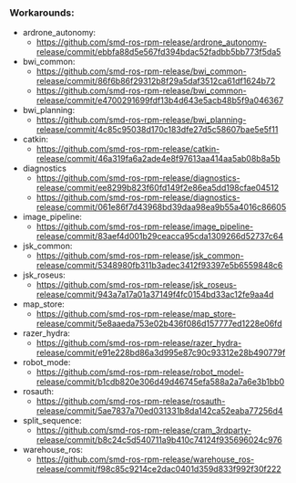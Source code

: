 ### Workarounds:
- ardrone_autonomy:
  - https://github.com/smd-ros-rpm-release/ardrone_autonomy-release/commit/ebbfa88d5e567fd394bdac52fadbb5bb773f5da5
- bwi_common:
  - https://github.com/smd-ros-rpm-release/bwi_common-release/commit/86f6b86f29312b8f29a5daf3512ca61df1624b72
  - https://github.com/smd-ros-rpm-release/bwi_common-release/commit/e4700291699fdf13b4d643e5acb48b5f9a046367
- bwi_planning:
  - https://github.com/smd-ros-rpm-release/bwi_planning-release/commit/4c85c95038d170c183dfe27d5c58607bae5e5f11
- catkin:
  - https://github.com/smd-ros-rpm-release/catkin-release/commit/46a319fa6a2ade4e8f97613aa414aa5ab08b8a5b
- diagnostics
  - https://github.com/smd-ros-rpm-release/diagnostics-release/commit/ee8299b823f60fd149f2e86ea5dd198cfae04512
  - https://github.com/smd-ros-rpm-release/diagnostics-release/commit/061e86f7d43968bd39daa98ea9b55a4016c86605
- image_pipeline:
  - https://github.com/smd-ros-rpm-release/image_pipeline-release/commit/83aef4d001b29ceacca95cda1309266d52737c64
- jsk_common:
  - https://github.com/smd-ros-rpm-release/jsk_common-release/commit/5348980fb311b3adec3412f93397e5b6559848c6
- jsk_roseus:
  - https://github.com/smd-ros-rpm-release/jsk_roseus-release/commit/943a7a17a01a37149f4fc0154bd33ac12fe9aa4d
- map_store:
  - https://github.com/smd-ros-rpm-release/map_store-release/commit/5e8aaeda753e02b436f086d157777ed1228e06fd
- razer_hydra:
  - https://github.com/smd-ros-rpm-release/razer_hydra-release/commit/e91e228bd86a3d995e87c90c93312e28b490779f
- robot_mode:
  - https://github.com/smd-ros-rpm-release/robot_model-release/commit/b1cdb820e306d49d46745efa588a2a7a6e3b1bb0
- rosauth:
  - https://github.com/smd-ros-rpm-release/rosauth-release/commit/5ae7837a70ed031331b8da142ca52eaba77256d4
- split_sequence:
  - https://github.com/smd-ros-rpm-release/cram_3rdparty-release/commit/b8c24c5d540711a9b410c74124f935696024c976
- warehouse_ros:
  - https://github.com/smd-ros-rpm-release/warehouse_ros-release/commit/f98c85c9214ce2dac0401d359d833f992f30f222
